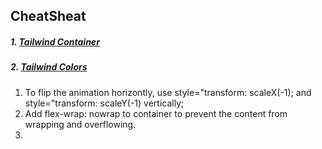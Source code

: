## CheatSheat

##### 1. [Tailwind Container](https://tailwindcss.com/docs/container)
##### 2. [Tailwind Colors](https://tailwindcss.com/docs/customizing-colors)


1. To flip the animation horizontly, use style="transform: scaleX(-1); and style="transform: scaleY(-1) vertically;
2. Add flex-wrap: nowrap to container to prevent the content from wrapping and overflowing.
3. 